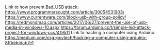Link to how prevent Bad_USB attack:
https://www.programmersought.com/article/30054531903/
https://www.currentware.com/block-usb-with-group-policy/
https://redmondmag.com/articles/2017/06/27/prevent-the-use-of-usb-media-in-windows-10.aspx
https://forum.arduino.cc/t/simple-hid-attack-project-for-windows-pcs/419511
Link to hacking a computer using Arduino:
https://medium.com/csg-govtech/hacking-a-computer-using-arduino-8f0ddddab7e1
